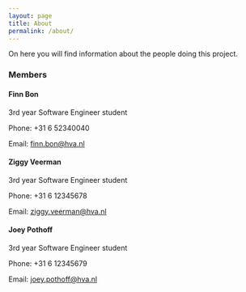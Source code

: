 ```yaml
---
layout: page
title: About
permalink: /about/
---
```


On here you will find information about the people doing this project.

### Members

#### Finn Bon
3rd year Software Engineer student

Phone: +31 6 52340040

Email: finn.bon@hva.nl

#### Ziggy Veerman
3rd year Software Engineer student

Phone: +31 6 12345678

Email: ziggy.veerman@hva.nl

#### Joey Pothoff
3rd year Software Engineer student

Phone: +31 6 12345679

Email: joey.pothoff@hva.nl
